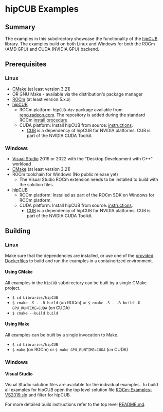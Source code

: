 # hipCUB Examples

## Summary
The examples in this subdirectory showcase the functionality of the [hipCUB](https://github.com/ROCmSoftwarePlatform/hipCUB) library. The examples build on both Linux and Windows for both the ROCm (AMD GPU) and CUDA (NVIDIA GPU) backend.

## Prerequisites
### Linux
- [CMake](https://cmake.org/download/) (at least version 3.21)
- OR GNU Make - available via the distribution's package manager
- [ROCm](https://docs.amd.com/bundle/ROCm-Installation-Guide-v5.1.3/page/Overview_of_ROCm_Installation_Methods.html) (at least version 5.x.x)
- [hipCUB](https://github.com/ROCmSoftwarePlatform/hipCUB)
    - ROCm platform: `hipCUB-dev` package available from [repo.radeon.com](https://repo.radeon.com/rocm/). The repository is added during the standard ROCm [install procedure](https://docs.amd.com/bundle/ROCm-Installation-Guide-v5.1.3/page/How_to_Install_ROCm.html).
    - CUDA platform: Install hipCUB from source: [instructions](https://github.com/ROCmSoftwarePlatform/hipCUB#build-and-install).
      - [CUB](https://github.com/NVIDIA/cub) is a dependency of hipCUB for NVIDIA platforms. CUB is part of the NVIDIA CUDA Toolkit.

### Windows
- [Visual Studio](https://visualstudio.microsoft.com/) 2019 or 2022 with the "Desktop Development with C++" workload
- [CMake](https://cmake.org/download/) (at least version 3.21)
- ROCm toolchain for Windows (No public release yet)
    - The Visual Studio ROCm extension needs to be installed to build with the solution files.
- [hipCUB](https://github.com/ROCmSoftwarePlatform/hipCUB)
    - ROCm platform: Installed as part of the ROCm SDK on Windows for ROCm platform.
    - CUDA platform: Install hipCUB from source: [instructions](https://github.com/ROCmSoftwarePlatform/hipCUB#build-and-install).
      - [CUB](https://github.com/NVIDIA/cub) is a dependency of hipCUB for NVIDIA platforms. CUB is part of the NVIDIA CUDA Toolkit.

## Building
### Linux
Make sure that the dependencies are installed, or use one of the [provided Dockerfiles](../../Dockerfiles/) to build and run the examples in a containerized environment.

#### Using CMake
All examples in the `hipCUB` subdirectory can be built by a single CMake project.

- `$ cd Libraries/hipCUB`
- `$ cmake -S . -B build` (on ROCm) or `$ cmake -S . -B build -D GPU_RUNTIME=CUDA` (on CUDA)
- `$ cmake --build build`

#### Using Make
All examples can be built by a single invocation to Make.
- `$ cd Libraries/hipCUB`
- `$ make` (on ROCm) or `$ make GPU_RUNTIME=CUDA` (on CUDA)

### Windows
#### Visual Studio
Visual Studio solution files are available for the individual examples. To build all examples for hipCUB open the top level solution file [ROCm-Examples-VS2019.sln](../../ROCm-Examples-VS2019.sln) and filter for hipCUB.

For more detailed build instructions refer to the top level [README.md](../../README.md#visual-studio).

